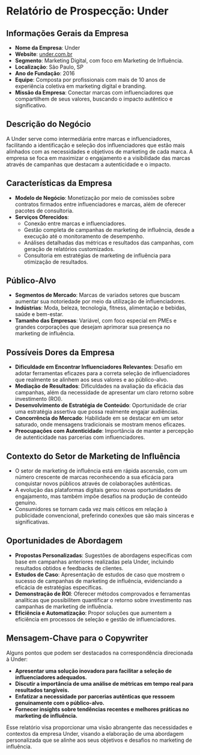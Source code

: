 # Relatório de Prospecção: Under

## Informações Gerais da Empresa
- **Nome da Empresa**: Under
- **Website**: [under.com.br](http://www.under.com.br)
- **Segmento**: Marketing Digital, com foco em Marketing de Influência.
- **Localização**: São Paulo, SP
- **Ano de Fundação**: 2016
- **Equipe**: Composta por profissionais com mais de 10 anos de experiência coletiva em marketing digital e branding.
- **Missão da Empresa**: Conectar marcas com influenciadores que compartilhem de seus valores, buscando o impacto autêntico e significativo.

## Descrição do Negócio
A Under serve como intermediária entre marcas e influenciadores, facilitando a identificação e seleção dos influenciadores que estão mais alinhados com as necessidades e objetivos de marketing de cada marca. A empresa se foca em maximizar o engajamento e a visibilidade das marcas através de campanhas que destacam a autenticidade e o impacto.

## Características da Empresa
- **Modelo de Negócio**: Monetização por meio de comissões sobre contratos firmados entre influenciadores e marcas, além de oferecer pacotes de consultoria.
- **Serviços Oferecidos**:
  - Conexão entre marcas e influenciadores.
  - Gestão completa de campanhas de marketing de influência, desde a execução até o monitoramento de desempenho.
  - Análises detalhadas das métricas e resultados das campanhas, com geração de relatórios customizados.
  - Consultoria em estratégias de marketing de influência para otimização de resultados.

## Público-Alvo
- **Segmentos de Mercado**: Marcas de variados setores que buscam aumentar sua notoriedade por meio da utilização de influenciadores.
- **Indústrias**: Moda, beleza, tecnologia, fitness, alimentação e bebidas, saúde e bem-estar.
- **Tamanho das Empresas**: Variável, com foco especial em PMEs e grandes corporações que desejam aprimorar sua presença no marketing de influência.

## Possíveis Dores da Empresa
- **Dificuldade em Encontrar Influenciadores Relevantes**: Desafio em adotar ferramentas eficazes para a correta seleção de influenciadores que realmente se alinhem aos seus valores e ao público-alvo.
- **Mediação de Resultados**: Dificuldades na avaliação da eficácia das campanhas, além da necessidade de apresentar um claro retorno sobre investimento (ROI).
- **Desenvolvimento de Estratégia de Conteúdo**: Oportunidade de criar uma estratégia assertiva que possa realmente engajar audiências.
- **Concorrência do Mercado**: Habilidade em se destacar em um setor saturado, onde mensagens tradicionais se mostram menos eficazes.
- **Preocupações com Autenticidade**: Importância de manter a percepção de autenticidade nas parcerias com influenciadores.

## Contexto do Setor de Marketing de Influência
- O setor de marketing de influência está em rápida ascensão, com um número crescente de marcas reconhecendo a sua eficácia para conquistar novos públicos através de colaborações autênticas.
- A evolução das plataformas digitais gerou novas oportunidades de engajamento, mas também impõe desafios na produção de conteúdo genuíno.
- Consumidores se tornam cada vez mais céticos em relação à publicidade convencional, preferindo conexões que são mais sinceras e significativas.

## Oportunidades de Abordagem
- **Propostas Personalizadas**: Sugestões de abordagens específicas com base em campanhas anteriores realizadas pela Under, incluindo resultados obtidos e feedbacks de clientes.
- **Estudos de Caso**: Apresentação de estudos de caso que mostrem o sucesso de campanhas de marketing de influência, evidenciando a eficácia de estratégias específicas.
- **Demonstração de ROI**: Oferecer métodos comprovados e ferramentas analíticas que possibilitem quantificar o retorno sobre investimento nas campanhas de marketing de influência.
- **Eficiência e Automatização**: Propor soluções que aumentem a eficiência em processos de seleção e gestão de influenciadores.

## Mensagem-Chave para o Copywriter
Alguns pontos que podem ser destacados na correspondência direcionada à Under:
- **Apresentar uma solução inovadora para facilitar a seleção de influenciadores adequados.**
- **Discutir a importância de uma análise de métricas em tempo real para resultados tangíveis.**
- **Enfatizar a necessidade por parcerias autênticas que ressoem genuinamente com o público-alvo.**
- **Fornecer insights sobre tendências recentes e melhores práticas no marketing de influência.**

Esse relatório visa proporcionar uma visão abrangente das necessidades e contextos da empresa Under, visando a elaboração de uma abordagem personalizada que se alinhe aos seus objetivos e desafios no marketing de influência.